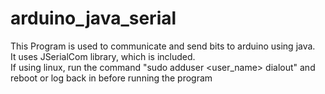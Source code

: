 # arduino_java_serial
This Program is used to communicate and send bits to arduino using java.<br>
It uses JSerialCom library, which is included.<br>
If using linux, run the command "sudo adduser <user_name> dialout" and reboot or log back in before running the program<br>
